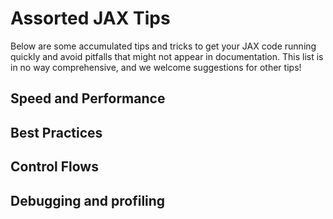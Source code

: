 # Assorted JAX Tips

Below are some accumulated tips and tricks to get your JAX code running quickly 
and avoid pitfalls that might not appear in documentation.  This list is in no
way comprehensive, and we welcome suggestions for other tips!

## Speed and Performance

## Best Practices

## Control Flows

## Debugging and profiling
